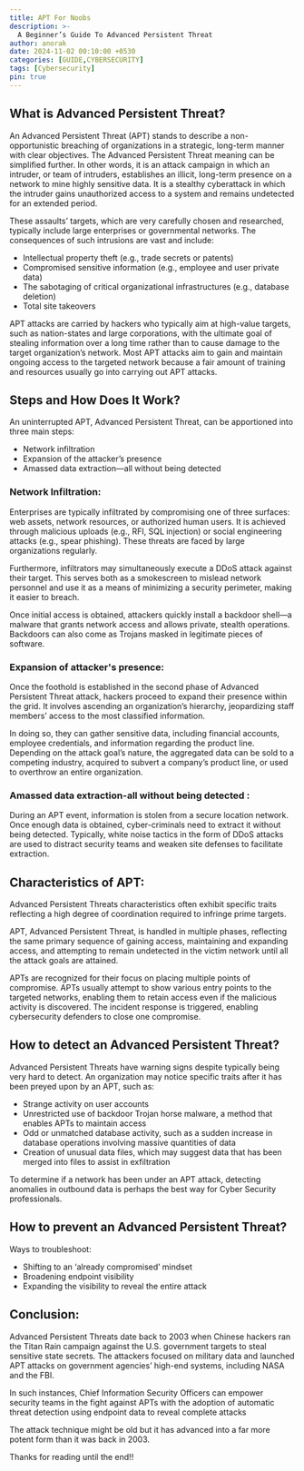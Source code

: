 ```yaml
---
title: APT For Noobs
description: >-
  A Beginner’s Guide To Advanced Persistent Threat
author: anorak
date: 2024-11-02 00:10:00 +0530
categories: [GUIDE,CYBERSECURITY]
tags: [Cybersecurity]
pin: true
---
```

## What is Advanced Persistent Threat?

An Advanced Persistent Threat (APT) stands to describe a non-opportunistic breaching of organizations in a strategic, long-term manner with clear objectives. The Advanced Persistent Threat meaning can be simplified further. In other words, it is an attack campaign in which an intruder, or team of intruders, establishes an illicit, long-term presence on a network to mine highly sensitive data. It is a stealthy cyberattack in which the intruder gains unauthorized access to a system and remains undetected for an extended period. 

These assaults’ targets, which are very carefully chosen and researched, typically include large enterprises or governmental networks. The consequences of such intrusions are vast and include:

-    Intellectual property theft (e.g., trade secrets or patents)
 -   Compromised sensitive information (e.g., employee and user private data)
  -  The sabotaging of critical organizational infrastructures (e.g., database deletion)
   - Total site takeovers

APT attacks are carried by hackers who typically aim at high-value targets, such as nation-states and large corporations, with the ultimate goal of stealing information over a long time rather than to cause damage to the target organization’s network. Most APT attacks aim to gain and maintain ongoing access to the targeted network because a fair amount of training and resources usually go into carrying out APT attacks. 


##  Steps and How Does It Work?

An uninterrupted APT, Advanced Persistent Threat, can be apportioned into three main steps:

   - Network infiltration
  - Expansion of the attacker’s presence
   - Amassed data extraction—all without being detected

### Network Infiltration:

   Enterprises are typically infiltrated by compromising one of three surfaces: web assets, network resources, or authorized human users. It is achieved through malicious uploads (e.g., RFI, SQL injection) or social engineering attacks (e.g., spear phishing). These threats are faced by large organizations regularly.

Furthermore, infiltrators may simultaneously execute a DDoS attack against their target. This serves both as a smokescreen to mislead network personnel and use it as a means of minimizing a security perimeter, making it easier to breach.

Once initial access is obtained, attackers quickly install a backdoor shell—a malware that grants network access and allows private, stealth operations. Backdoors can also come as Trojans masked in legitimate pieces of software.

### Expansion of attacker's presence:
   Once the foothold is established in the second phase of Advanced Persistent Threat attack, hackers proceed to expand their presence within the grid. It involves ascending an organization’s hierarchy, jeopardizing staff members’ access to the most classified information.

In doing so, they can gather sensitive data, including financial accounts, employee credentials, and information regarding the product line. Depending on the attack goal’s nature, the aggregated data can be sold to a competing industry, acquired to subvert a company’s product line, or used to overthrow an entire organization.

### Amassed data extraction-all without being detected :

During an APT event, information is stolen from a secure location network. Once enough data is obtained, cyber-criminals need to extract it without being detected. Typically, white noise tactics in the form of DDoS attacks are used to distract security teams and weaken site defenses to facilitate extraction.


## Characteristics of APT:

Advanced Persistent Threats characteristics often exhibit specific traits reflecting a high degree of coordination required to infringe prime targets.

APT, Advanced Persistent Threat, is handled in multiple phases, reflecting the same primary sequence of gaining access, maintaining and expanding access, and attempting to remain undetected in the victim network until all the attack goals are attained.

APTs are recognized for their focus on placing multiple points of compromise. APTs usually attempt to show various entry points to the targeted networks, enabling them to retain access even if the malicious activity is discovered. The incident response is triggered, enabling cybersecurity defenders to close one compromise.

## How to detect an Advanced Persistent Threat?

Advanced Persistent Threats have warning signs despite typically being very hard to detect. An organization may notice specific traits after it has been preyed upon by an APT, such as:

  -  Strange activity on user accounts
  -  Unrestricted use of backdoor Trojan horse malware, a method that enables APTs to maintain access
  -  Odd or unmatched database activity, such as a sudden increase in database operations involving massive quantities of data
  -  Creation of unusual data files, which may suggest data that has been merged into files to assist in exfiltration

To determine if a network has been under an APT attack, detecting anomalies in outbound data is perhaps the best way for Cyber Security professionals.

## How to prevent an Advanced Persistent Threat?

Ways to troubleshoot:

  -  Shifting to an ‘already compromised’ mindset
  -  Broadening endpoint visibility
  -  Expanding the visibility to reveal the entire attack


## Conclusion:
Advanced Persistent Threats date back to 2003 when Chinese hackers ran the Titan Rain campaign against the U.S. government targets to steal sensitive state secrets. The attackers focused on military data and launched APT attacks on government agencies’ high-end systems, including NASA and the FBI. 

In such instances, Chief Information Security Officers can empower security teams in the fight against APTs with the adoption of automatic threat detection using endpoint data to reveal complete attacks

The attack technique might be old but it has advanced into a far more potent form than it was back in 2003.

Thanks for reading until the end!!
